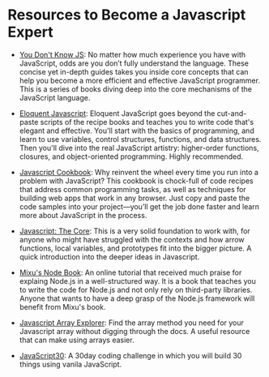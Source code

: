 # Resources to Become a Javascript Expert

* [You Don't Know JS](https://github.com/getify/You-Dont-Know-JS): No matter how much experience you have with JavaScript, odds are you don’t fully understand the language. These concise yet in-depth guides takes you inside core concepts that can help you become a more efficient and effective JavaScript programmer. This is a series of books diving deep into the core mechanisms of the JavaScript language.

* [Eloquent Javascript](https://eloquentjavascript.net/): Eloquent JavaScript goes beyond the cut-and-paste scripts of the recipe books and teaches you to write code that's elegant and effective. You'll start with the basics of programming, and learn to use variables, control structures, functions, and data structures. Then you'll dive into the real JavaScript artistry: higher-order functions, closures, and object-oriented programming. Highly recommended.

* [Javascript Cookbook](https://www.safaribooksonline.com/library/view/javascript-cookbook/9781449390211/): Why reinvent the wheel every time you run into a problem with JavaScript? This cookbook is chock-full of code recipes that address common programming tasks, as well as techniques for building web apps that work in any browser. Just copy and paste the code samples into your project—you’ll get the job done faster and learn more about JavaScript in the process.

* [Javascript: The Core](http://dmitrysoshnikov.com/ecmascript/javascript-the-core-2nd-edition): This is a very solid foundation to work with, for anyone who might have struggled with the contexts and how arrow functions, local variables, and prototypes fit into the bigger picture. A quick introduction into the deeper ideas in Javascript.

* [Mixu's Node Book](http://book.mixu.net/node/): An online tutorial that received much praise for explaing Node.js in a well-structured way. It is a book that teaches you to write the code for Node.js and not only rely on third-party libraries. Anyone that wants to have a deep grasp of the Node.js framework will benefit from Mixu's book. 

* [Javascript Array Explorer](https://sdras.github.io/array-explorer/): Find the array method you need for your Javascript array without digging through the docs. A useful resource that can make using arrays easier. 
* [JavaScript30](https://javascript30.com/): A 30day coding challenge in which you will build 30 things using vanila JavaScript.

